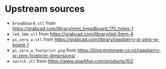 # Upstream sources

- `breadboard.stl` from https://grabcad.com/library/mini_breadboard_170_holes-1
- `led_5mm.stl` from https://grabcad.com/library/led-5mm-4
- `pi_zero_w.stl` from https://grabcad.com/library/raspberry-pi-zero-w-board-1
- `pi_zero_w_footprint.png` from https://blog.protoneer.co.nz/raspberry-pi-zero-footprint-dimensions/
- `switch.stl` from https://www.sparkfun.com/products/102
